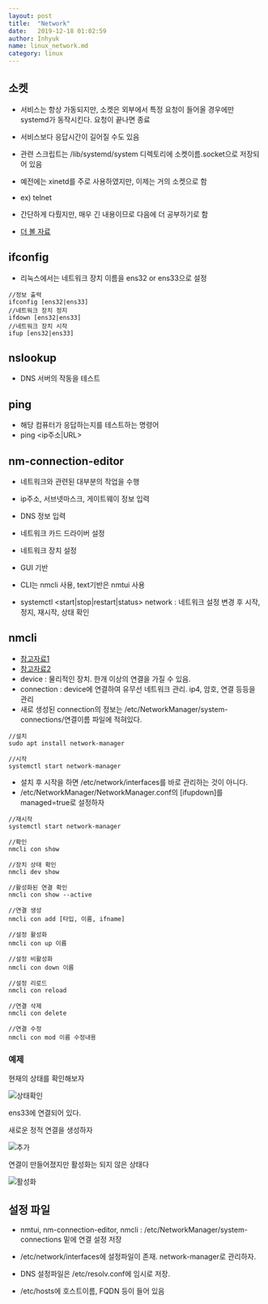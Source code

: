 ```yaml
---
layout: post
title:  "Network"
date:   2019-12-18 01:02:59
author: Inhyuk
name: linux_network.md
category: linux
---
```


소켓
----

- 서비스는 항상 가동되지만, 소켓은 외부에서 특정 요청이 들어올 경우에만 systemd가 동작시킨다. 요청이 끝나면 종료
- 서비스보다 응답시간이 길어질 수도 있음
- 관련 스크립트는 /lib/systemd/system 디렉토리에 소켓이름.socket으로 저장되어 있음
- 예전에는 xinetd를 주로 사용하였지만, 이제는 거의 소켓으로 함
- ex) telnet

- 간단하게 다뤘지만, 매우 긴 내용이므로 다음에 더 공부하기로 함
- [더 볼 자료](https://luckyyowu.tistory.com/71)


ifconfig
--------

- 리눅스에서는 네트워크 장치 이름을 ens32 or ens33으로 설정

```
//정보 출력
ifconfig [ens32|ens33]
//네트워크 장치 정지
ifdown [ens32|ens33]
//네트워크 장치 시작
ifup [ens32|ens33]
```

nslookup
-------

- DNS 서버의 작동을 테스트

ping
-----

- 해당 컴퓨터가 응답하는지를 테스트하는 명령어
- ping <ip주소|URL>

nm-connection-editor
-----------------------

- 네트워크와 관련된 대부분의 작업을 수행
- ip주소, 서브넷마스크, 게이트웨이 정보 입력
- DNS 정보 입력
- 네트워크 카드 드라이버 설정
- 네트워크 장치 설정
- GUI 기반
- CLI는 nmcli 사용, text기반은 nmtui 사용

- systemctl <start|stop|restart|status> network : 네트워크 설정 변경 후 시작, 정지, 재시작, 상태 확인

nmcli
-----

- [참고자료1](https://mansoo-sw.blogspot.com/2016/10/linux-networkmanager-console-nmcli.html)
- [참고자료2](https://haker.tistory.com/55)
- device : 물리적인 장치. 한개 이상의 연결을 가질 수 있음.
- connection : device에 연결하여 유무선 네트워크 관리. ip4, 암호, 연결 등등을 관리
- 새로 생성된 connection의 정보는 /etc/NetworkManager/system-connections/연결이름 파일에 적혀있다.


```
//설치
sudo apt install network-manager

//시작
systemctl start network-manager
```

- 설치 후 시작을 하면 /etc/network/interfaces를 바로 관리하는 것이 아니다.
- /etc/NetworkManager/NetworkManager.conf의 [ifupdown]를 managed=true로 설정하자


```
//재시작
systemctl start network-manager

//확인
nmcli con show

//장치 상태 확인
nmcli dev show

//활성화된 연결 확인
nmcli con show --active

//연결 생성
nmcli con add [타입, 이름, ifname]

//설정 활성화
nmcli con up 이름

//설정 비활성화
nmcli con down 이름

//설정 리로드
nmcli con reload

//연결 삭제
nmcli con delete

//연결 수정
nmcli con mod 이름 수정내용

```

### 예제

현재의 상태를 확인해보자

![상태확인]({{site.baseurl}}/post_img/{{page.name}}/nmcli_con.png)

ens33에 연결되어 있다.

새로운 정적 연결을 생성하자

![추가]({{site.baseurl}}/post_img/{{page.name}}/nmcli_static.png)

연결이 만들어졌지만 활성화는 되지 않은 상태다

![활성화]({{site.baseurl}}/post_img/{{page.name}}/nmcli_up.png)


설정 파일
---------

- nmtui, nm-connection-editor, nmcli : /etc/NetworkManager/system-connections 밑에 연결 설정 저장
- /etc/network/interfaces에 설정파일이 존재. network-manager로 관리하자.

- DNS 설정파일은 /etc/resolv.conf에 임시로 저장.
- /etc/hosts에 호스트이름, FQDN 등이 들어 있음
